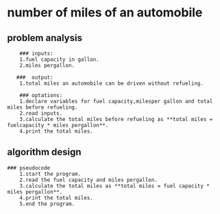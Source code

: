 # number of miles of an automobile

## problem analysis

        ### inputs:
        1.fuel capacity in gallon.
        2.miles pergallon.

       ###  output:
        1.total miles an automobile can be driven without refueling.

        ### optations:
        1.declare variables for fuel capacity,milesper gallon and total miles before refueling.
        2.read inputs.
        3.calculate the total miles before refueling as **total miles = fuelcapacity * miles pergallon**.
        4.print the total miles.
        
   ## algorithm design    
    ### pseudocode
        1.start the program.
        2.read the fuel capacity and miles pergallon.
        3.calculate the total miles as **total miles = fuel capacity * miles pergallon**.
        4.print the total miles.
        5.end the program.

    
 
     